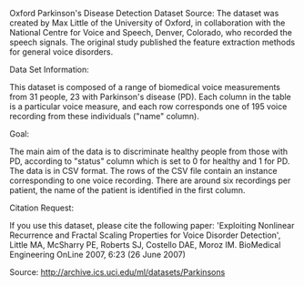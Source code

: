 Oxford Parkinson's Disease Detection Dataset Source: The dataset was created by Max Little of the University of Oxford, in collaboration with the National Centre for Voice and Speech, Denver, Colorado, who recorded the speech signals. The original study published the feature extraction methods for general voice disorders.

Data Set Information:

This dataset is composed of a range of biomedical voice measurements from 31 people, 23 with Parkinson's disease (PD). Each column in the table is a particular voice measure, and each row corresponds one of 195 voice recording from these individuals ("name" column). 

Goal:

The main aim of the data is to discriminate healthy people from those with PD, according to "status" column which is set to 0 for healthy and 1 for PD. The data is in CSV format. The rows of the CSV file contain an instance corresponding to one voice recording. There are around six recordings per patient, the name of the patient is identified in the first column. 

Citation Request:

If you use this dataset, please cite the following paper: 'Exploiting Nonlinear Recurrence and Fractal Scaling Properties for Voice Disorder Detection', Little MA, McSharry PE, Roberts SJ, Costello DAE, Moroz IM. BioMedical Engineering OnLine 2007, 6:23 (26 June 2007)

Source: http://archive.ics.uci.edu/ml/datasets/Parkinsons

